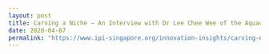 ```yaml
---
layout: post
title: Carving a Niche — An Interview with Dr Lee Chee Wee of the Aquaculture Innovation Centre 
date: 2020-04-07
permalink: "https://www.ipi-singapore.org/innovation-insights/carving-niche—-interview-dr-lee-chee-wee-aquaculture-innovation-centre"
---
```



